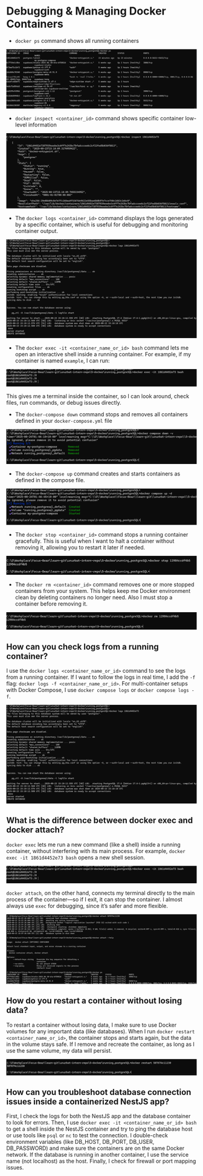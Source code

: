 
# Debugging & Managing Docker Containers

- `docker ps` command shows all running containers

![alt text](image.png) 

- `docker inspect <container_id>` command shows specific container low-level information

![alt text](image-1.png)

- The `docker logs <container_id>` command displays the logs generated by a specific container, which is useful for debugging and monitoring container output.

![alt text](image-2.png)

- The `docker exec -it <container_name_or_id> bash` command lets me open an interactive shell inside a running container. For example, if my container is named `example`, I can run:

![alt text](image-3.png)

This gives me a terminal inside the container, so I can look around, check files, run commands, or debug issues directly. 

- The `docker-compose down` command stops and removes all containers defined in your `docker-compose.yml` file

![alt text](image-4.png)

- The `docker-compose up` command creates and starts containers as defined in the compose file.  

![alt text](image-5.png)

- The `docker stop <container_id>` command stops a running container gracefully. This is useful when I want to halt a container without removing it, allowing you to restart it later if needed.

![alt text](image-6.png)

- The `docker rm <container_id>` command removes one or more stopped containers from your system. This helps keep me Docker environment clean by deleting containers no longer need. Also I must stop a container before removing it.

![alt text](image-7.png)

## How can you check logs from a running container?

I use the `docker logs <container_name_or_id>` command to see the logs from a running container. If I want to follow the logs in real time, I add the `-f` flag: `docker logs -f <container_name_or_id>`. For multi-container setups with Docker Compose, I use `docker compose logs` or `docker compose logs -f`.

![alt text](image-2.png)

## What is the difference between docker exec and docker attach?

`docker exec` lets me run a new command (like a shell) inside a running container, without interfering with its main process. For example, `docker exec -it 1861d4452e73 bash` opens a new shell session. 

![alt text](image-3.png)

`docker attach`, on the other hand, connects my terminal directly to the main process of the container—so if I exit, it can stop the container. I almost always use `exec` for debugging, since it’s safer and more flexible.

![alt text](image-8.png)

## How do you restart a container without losing data?

To restart a container without losing data, I make sure to use Docker volumes for any important data (like databases). When I run `docker restart <container_name_or_id>`, the container stops and starts again, but the data in the volume stays safe. If I remove and recreate the container, as long as I use the same volume, my data will persist.

![alt text](image-9.png)

## How can you troubleshoot database connection issues inside a containerized NestJS app?

First, I check the logs for both the NestJS app and the database container to look for errors. Then, I use `docker exec -it <container_name_or_id> bash` to get a shell inside the NestJS container and try to ping the database host or use tools like `psql` or `nc` to test the connection. I double-check environment variables (like DB_HOST, DB_PORT, DB_USER, DB_PASSWORD) and make sure the containers are on the same Docker network. If the database is running in another container, I use the service name (not localhost) as the host. Finally, I check for firewall or port mapping issues.